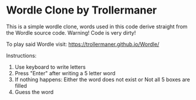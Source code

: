 # Wordle Clone by Trollermaner

This is a simple wordle clone, words used in this code derive straight from the Wordle source code.
Warning! Code is very dirty!

To play said Wordle visit: https://trollermaner.github.io/Wordle/

Instructions: 
1. Use keyboard to write letters
2. Press "Enter" after writing a 5 letter word
3. If nothing happens: Either the word does not exist or Not all 5 boxes are filled
4. Guess the word
